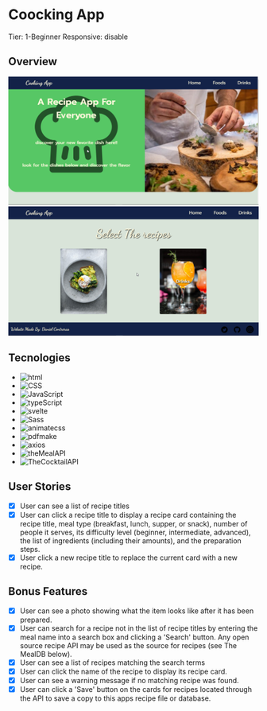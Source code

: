 # Coocking App

Tier: 1-Beginner
Responsive: disable

## Overview

![](./src/assets/screen1.png)
![](./src/assets/screen2.png)

## Tecnologies

- ![html](https://img.shields.io/badge/use-html-CE5001.svg?style=for-the-badge&logo=html5)
- ![CSS](https://img.shields.io/badge/use-css-2760E5.svg?style=for-the-badge&logo=css3)
- ![JavaScript](https://img.shields.io/badge/use-javascript-EAD41C.svg?style=for-the-badge&logo=javascript)
- ![typeScript](https://img.shields.io/badge/use-typeScript-2F72BC.svg?style=for-the-badge&logo=typescript)
- ![svelte](https://img.shields.io/badge/use-svelte-F23B00.svg?style=for-the-badge&logo=svelte)
- ![Sass](https://img.shields.io/badge/use-sass-C66394.svg?style=for-the-badge&logo=sass)
- ![animatecss](https://img.shields.io/badge/use-animate.css-2760E5.svg?style=for-the-badge&logo=javascript)
- ![pdfmake](https://img.shields.io/badge/use-pdfmake.js-E5322D.svg?style=for-the-badge&logo=pdf)
- ![axios](https://img.shields.io/badge/use-axios-0D971E.svg?style=for-the-badge&logo=axios)
- ![theMealAPI](https://img.shields.io/badge/use-themealAPI-2D2013.svg?style=for-the-badge&logo=axios)
- ![TheCocktailAPI](https://img.shields.io/badge/use-thecocktailAPI-230312.svg?style=for-the-badge&logo=axios)

## User Stories

- [x] User can see a list of recipe titles
- [x] User can click a recipe title to display a recipe card containing the recipe title, meal type (breakfast, lunch, supper, or snack), number of people it serves, its difficulty level (beginner, intermediate, advanced), the list of ingredients (including their amounts), and the preparation steps.
- [x] User click a new recipe title to replace the current card with a new recipe.

## Bonus Features

- [x] User can see a photo showing what the item looks like after it has been prepared.
- [x] User can search for a recipe not in the list of recipe titles by entering the meal name into a search box and clicking a 'Search' button. Any open source recipe API may be used as the source for recipes (see The MealDB below).
- [x] User can see a list of recipes matching the search terms
- [x] User can click the name of the recipe to display its recipe card.
- [x] User can see a warning message if no matching recipe was found.
- [x] User can click a 'Save' button on the cards for recipes located through the API to save a copy to this apps recipe file or database.
